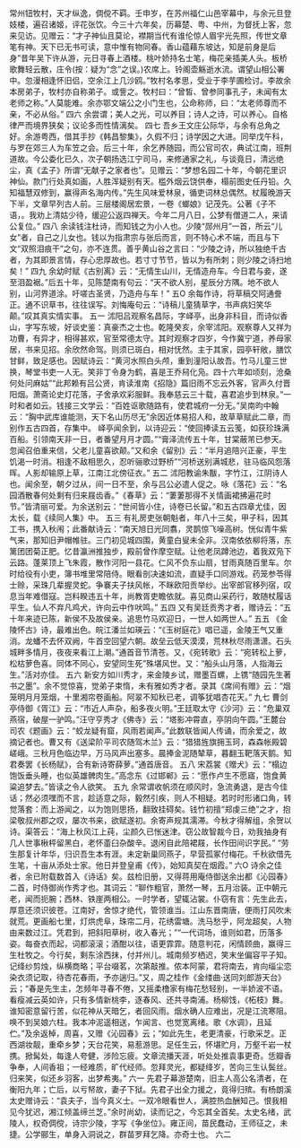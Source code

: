 <!-- { "loadSidebar": true } -->
常州钮牧村，天才纵逸，倜傥不羁。壬申岁，在苏州福仁山邑宰幕中，与余元旦登妓楼，遍召诸姬，评花张饮。今三十六年矣，历幕楚、粤、中州，为督抚上客，忽来见访。见赠云：“才子神仙且莫论，襟期当代有谁伦惊人眉宇光先照，传世文章笔有神。天下已无书可读，意中惟有物同春。香山蕴藉东坡达，知是前身是后身”昔年吴下许从游，元日寻春上酒楼。桃叶娇持名士笔，梅花亲插美人头。板桥歌舞轻云散，庄令(按：疑为“念”之误。)农席上。铃阁壶觞逝水流。谓望山相公署中。忽漫相逢怀旧侣，空余江上几沙鸥。”牧村名孝思，受业于李芋圃检讨。李故余本房弟子，牧村亦自称弟子。或訾之。牧村曰：“曾皙、曾参同事孔子，未闻有太老师之称。”人莫能难。余亦鄂文端公之小门生也，公命称师，曰：“太老师尊而不亲，不必从俗。”
四六
余尝谓；美人之光，可以养目；诗人之诗，可以养心。自格律严而境界狭矣；议论多而性情漓矣。
四七
吾乡王文庄公际华，与余有总角之好。余游粤西，借其手抄《韩昌黎集》，久假不归；诗学因之大进。同举戊午科，与罗在郊三人为车笠之会。后三十年，余乞养随园，而公官司农，典试江南，班荆道故。今公委化已久，次子朝扬选江宁司马，来修通家之礼，与谈竟日，清远绝尘，真《孟子》所谓“无献子之家者也”。见赠云：“梦想名园二十年，今朝花里识神仙。款门行处真如画，人胜浑疑别有天。槛外烟云饶供奉，榻前图史任丹铅。久知福慧双修到，赢得声名海内传。”先生风味爱林泉，循吏词林总偶然。杖履晚游天下半，文章早列古人前。三层楼阁居宏景，一卷《螂娘》记茂先。公著《子不语，。我劝上清姑少待，缓迎公返四禅天。今年二月八日，公梦有僧道二人，来请公复位。”
四八
余读钱注杜诗，而知钱之为小人也。少陵“郧州月”一首，所云“儿女”者，自己之儿女也。钱以为指肃宗与张后而言，则不特心术不端，而且与下文“双照泪痕干”之句，亦不连贯。善乎黄山谷之言曰：“少陵之诗，所以独绝千古者，为其即景言情，存心忠厚故也。若寸寸节节，皆以为有所刺；则少陵之诗扫地矣！”
四九
余幼时赋《古别离》云：“无情生山川，无情造舟车。今日君与妾，遂至泪盈裾。”后五十年，见陈楚南有句云：“天不欲人别，星辰分方隅。地不欲人别，山河界道涂。吁嗟古圣贤，乃造舟与车！”
五O
余每作诗，将草稿交阿通誊正。通不识草书，往往误写。刘悔庵句云：“诗稿儿童猜草字，书声病妇笑华颠。”叹其真实情实事。
五一
沭阳吕观察名昌际，字峄亭，出身非科目，而诗似香山，字写东坡，好谈史鉴：真豪杰之士也。乾隆癸亥，余宰沭阳。观察尊人又祥为功曹，有异才，相得甚欢，官至常德太守。其时观察才四岁，今作冀宁道，养母家居，书来见招。余欣然命驾。则须已斑白，相对怃然。主于其家，园亭轩敞，膳饮甘鲜，致足感也。因赋诗云：“黄河水照白头颅，重到潼阳认故吾。竹马儿童三世换，琴堂书吏一人无。笑非丁令身为鹤，喜是王乔舄化凫。四十六年如顷刻，沧桑何处问麻姑”“此邦赖有吕公贤，肯读淮南《招隐》篇旧雨不忘云外客，官声久付晋阳烟。萧斋论史灯花落，子舍承欢彩服鲜。我奉慈云三十载，喜君追步到林泉。”一时和者如云。钱接三文学云：“百姓讴歌随路有，使君城府一分无。”吴南昀中翰云：“胸中武库谁能测，天下名山历尽无”余因近体易招人和，故草草赋此二章，而别作五古四首，存集中。
峄亭闻余到，以诗迎云：“使回捧读五云笺，如获珍珠满百船。引领南天非一日，者番望月月才圆。”“膏泽流传五十年，甘棠蔽芾已参天。忽闻召伯重来信，父老儿童喜欲颠。”又和余《留别》云：“半月追陪兴正豪，平生饥渴一时消。相逢不敌相思久，忍听骊歌过野桥”“河桥送别满城悲，驻马临风怨落晖。人影却输原上草，江南江北傍征衣。”
五二
沭阳教谕朱黻，字竹江，江阴诗人也。闻余至，朝夕过从，间一日不至，余与吕公必遣人促之。咏《落花》云：“名园酒散春何处剩有归来屐齿香。”《春草》云：“萋萋那得不关情画裙拂遍花时节。”皆清丽可爱。为余送别云：“世间皆小住，诗卷已长留。”和五古四章尤佳，因太长，载《续同人集》中。
五三
有礼房吏张朝魁者，年八十三矣，甲子科，因其工书，携入秋闱；此番献诗云：“南天旭日光同翥，灵鹊惊飞噪高树。恍似青牛紫气来，那知旧尹帽帷驻。三门初见城四围，黄童白叟未全非。汉南依依柳将落，东篱团团菊正肥。忆昔瀛洲推独步，殿前曾作摩空赋。让他老凤蹲池边，着我双凫下云路。蓬莱顶上飞朱霞，散作河阳一县花。仁风不负东山扇，甘雨真随百里车。尔时给役有小吏，簿书堆里常陪侍。眼看剖决速如流，直疑手口同游戏。药笼参苓得士赊，采珠几辈握灵蛇。争褰夫子扶风帐，不眯欧阳贡举纱。出宰郎官移列宿，叹息当年难借寇。岂料睽违五十年，尚教胥吏瞻依就。喜见商山采药行，敢随杖履话平生。仙人不弃凡鸡犬，许向云中作吠鸣。”
五四
又有吴廷贡秀才者，赠诗云：“五十年来迹已陈，新侯不及故侯亲。追思竹马欢迎日，一世人如两世人。”
五五
《金陵怀古》诗，最难出色。皖江潘兰如瑛云：“《玉树庭花》唱已遥，金陵王气又重消。龙蟠不去怀双阙，牛首空回望六朝。故垒云低天漠漠，荒林秋尽雨潇潇。石头城畔多情月，夜夜来看江上潮。”通首音节清苍。又，《宛转歌》云：“宛转松上萝，松枯萝色喜。同体不同心，安望同生死”殊堪风世。又：“船头山月落，人指海云生。”活对亦佳。
五六
新安方如川秀才，来金陵乡试，赠墨百螺，上镌“随园先生著书之墨”。余不觉惊喜，觉弟子束惰，未有雅如秀才者。录其《席间有赠》云：“烟笼明月月笼烟，十里湘帘卷画船。阿翠不知秋已老，调筝犹唱杏花天。”
九七
曹剑亭侍御《胥江》云：“市近人声杂，船多夜火明。”王廷取太守《沙河》云：“危巢双燕宿，破屋一驴鸣。”汪守亨秀才《佛寺》云：“塔影冲霄直，亭阴向午圆。”王麓台司农《题画》云：“蛟龙疑有窟，风雨若闻声。”此数联皆闻人传诵，而余爱之，故摘记者也。曹又有《送梁阶平司农随驾木兰》云：“猎猎旌旗拥玉珂，森森帐殿碧嵯峨。三秋月色临边早，万马风声出塞多。晨捧金泥随辇草，暮翻玉靶落天鹅。知君奏罢《长杨赋》，合有新诗寄薛萝。”通首唐音。
五八
宋荔裳《赠犬》云：“榻边饱饭垂头睡，也似英雄髀肉生。”高念东《过邯郸》云：“愿作卢生不愿寤，饱食黄粱追梦去。”皆读之令人欲笑。
五九
余常谓收帆须在顺风时，急流勇退，是古今佳话；然必须嘿而不言，趁适意之际，毅然引疾，则人不相疑。若时时形诸口角，转觉落套：而上游闻之，以为饱则思扬，翻致挂碍矣。钱竹初擅“郑虔三绝”之才，抱梁敬叔州郡之叹，屡次书来，欲赋遂初。余寄声规其濡滞。今秋才得解组，余贺以诗。渠答云：“海上秋风江上莼，尘颜久已怅迷津。窃公故智裁今日，劝我抽身有几人世事楸枰留黑白，老怀齑臼杂酸辛。退闲自此陪裙屐，长作田间识字民。”
“劳生那复计年华，归识吾生本有涯。未定新巢同燕子，早营孤冢付梅花。千秋欲借先生笔，十亩从添处士家。他日并登皇甫《传》，始知真契在烟霞。”
六O
诗余之佳者，余已附载数首入《诗话》矣。兹检旧册，又得蒋用庵侍御送余出都《沁园春》二首，时侍御尚作秀才也。其词云：“聊作粗官，萧然一琴，五月治装。正中朝元老，闻而扼腕；西林、铁崖两相公。一时学者，望辄沾裳。仆窃有言：先生此去，厚意还须识彼苍。江南好，舍惊才绝代，管领谁当。江山东晋南唐，便雨打风吹未就荒。更画船七里，灯烘虎阜，珠帘二月，花绣雷塘。洗马愁乎，阿龙超矣，人物由来数过江。凭君到，把斜阳草树，收入春光；”“一代词场，谁则如君，历落多姿。每奋衣而起，词都滚滚；酒酣以往，语更霏霏。随意判花，闲情顾曲，赢得三生杜牧之。今行矣，剩东涂西抹，付并州儿。城南频岁栖迟，笑末坐偏容平子知。记绛纱剪烛，纵横商略；平台啜茗，次第敲推。侬本阿蒙，君将南去，肯向缁尘恋染衣须记取，待杏花春雨，予亦遄归。”又，周之桂作《金缕曲·送同刘郎游天台》云；“春是先生主，怎频年寻春不倦，又摇柔橹家有梅花愁轻别，一半娇波不语。看瘦减云英如许，只有多情新桃李，逐春风、还共寻南浦。杨柳饯，《柘枝》舞。谁知密意留行苦，似花神从天暗乞，者回风雨。烟水确人应难出，况是江流寒阻。唤不到吴娘六柱。我本冲泥遥相送，乍闻言、也觉宽离绪。歌《水调》，且延伫。”及余返棹，周喜，又赠《沁园春》云；“如此先生，老更清豪，行歌采芝。正西湖妆靓，重牵乡梦；天台花笑，易惹游思。足任生云，怀堪贮月，万壑千岩一杖携。掀髯处，每逢人夸健，涉险忘疲。文章流播天涯，听处处推袁事更奇。恁瓣香争奉，人间香祖；一经难质，旷代经师。忽拜灵光，都疑绛岁，苦向三生认鬓丝。归来笑，似还乡羽客，出梦希夷。”
六一
先君子幕游楚南，旧主人高公名清者，在衡阳九年；亡后，以亏帑故，妻子下狱。先君子出全力援之，竟得归殡。有杨朗溪太史赠诗云：“袁夫子，当今真义士。一双冷眼看世人，满腔热血酬知己。恨我相见今犹迟，湘江倾盖缔兰芝。”余时尚幼，读而记之，今忘其全首矣。太史名绪，武陵人，权奇倜傥，诗宗少陵，字写《争坐位》。雍正间，苗民蠢动，王师征之，未捷。公学郦生，单身入洞说之，群苗罗拜乞降。亦奇士也。
六二
